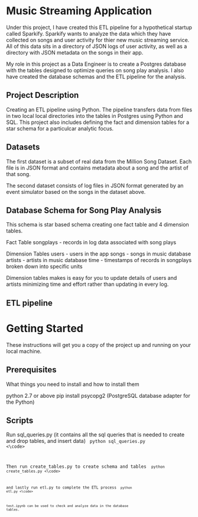 # Music Streaming Application

Under this project, I have created this ETL pipeline for a hypothetical startup called Sparkify. Sparkify wants to analyze the data which they have collected on songs and user activity for thier new music streaming service. All of this data sits in a directory of JSON logs of user activity, as well as a directory with JSON metadata on the songs in their app.

My role in this project as a Data Engineer is to create a Postgres database with the tables designed to optimize queries on song play analysis. I also have created the database schemas and the ETL pipeline for the analysis. 

## Project Description

Creating an ETL pipeline using Python. The pipeline transfers data from files in two local local directories into the tables in Postgres using Python and SQL. This project also includes defining the fact and dimension tables for a star schema for a particulcar analytic focus.

## Datasets

The first dataset is a subset of real data from the Million Song Dataset. Each file is in JSON format and contains metadata about a song and the artist of that song.

The second dataset consists of log files in JSON format generated by an event simulator based on the songs in the dataset above.

## Database Schema for Song Play Analysis

This schema is star based schema creating one fact table and 4 dimension tables. 

Fact Table
songplays - records in log data associated with song plays

Dimension Tables
users - users in the app
songs - songs in music database
artists - artists in music database
time - timestamps of records in songplays broken down into specific units

Dimension tables makes is easy for you to update details of users and artists minimizing time and effort rather than updating in every log.

## ETL pipeline

# Getting Started

These instructions will get you a copy of the project up and running on your local machine.

## Prerequisites

What things you need to install and how to install them

python 2.7 or above
pip install psycopg2 (PostgreSQL database adapter for the Python)

## Scripts

Run sql_queries.py (it contains all the sql queries that is needed to create and drop tables, and insert data)
<code> python sql_queries.py <\code>
  
Then run create_tables.py to create schema and tables
<code> python create_tables.py <\code>

and lastly run etl.py to complete the ETL process
<code> python etl.py <\code>

test.ipynb can be used to check and analyze data in the database tables.
